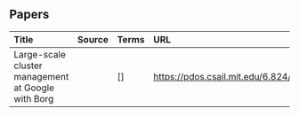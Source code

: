 ## Papers

| Title | Source | Terms | URL |
|:--------|:--------|:--------|:--------|
|Large-scale cluster management at Google with Borg||[]|https://pdos.csail.mit.edu/6.824/papers/borg.pdf|
